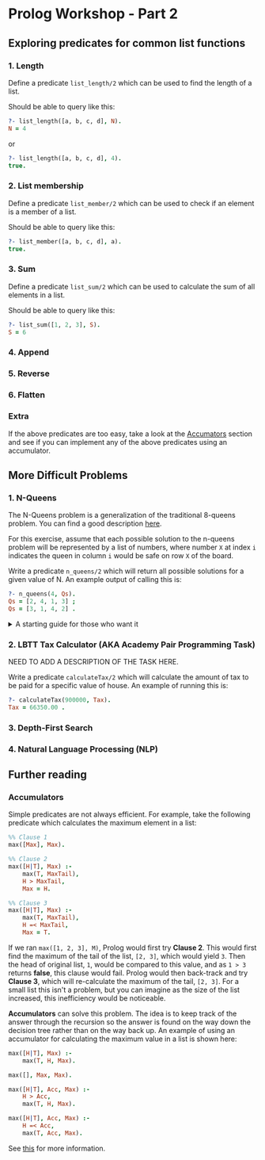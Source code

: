 # Prolog Workshop - Part 2

## Exploring predicates for common list functions

### 1. Length
Define a predicate `list_length/2` which can be used to find the length of a list.

Should be able to query like this:
```prolog
?- list_length([a, b, c, d], N).
N = 4
```
or
```prolog
?- list_length([a, b, c, d], 4).
true.
```
### 2. List membership
Define a predicate `list_member/2` which can be used to check if an element is a member of a list.

Should be able to query like this:
```prolog
?- list_member([a, b, c, d], a).
true.
```

### 3. Sum
Define a predicate `list_sum/2` which can be used to calculate the sum of all elements in a list.

Should be able to query like this:
```prolog
?- list_sum([1, 2, 3], S).
S = 6
```

### 4. Append

### 5. Reverse

### 6. Flatten

### Extra
If the above predicates are too easy, take a look at the [Accumators](#accumulators) section and see if you can implement any of the above predicates using an accumulator.
## More Difficult Problems

### 1. N-Queens
The N-Queens problem is a generalization of the traditional 8-queens problem. You can find a good description [here](https://leetcode.com/problems/n-queens/).

For this exercise, assume that each possible solution to the n-queens problem will be represented by a list of numbers, where number `X` at index `i` indicates the queen in column `i` would be safe on row `X` of the board.

Write a predicate `n_queens/2` which will return all possible solutions for a given value of N. An example output of calling this is:

```prolog
?- n_queens(4, Qs).
Qs = [2, 4, 1, 3] ;
Qs = [3, 1, 4, 2] .
```

<details>
<summary>A starting guide for those who want it</summary>

As a starting point, use the following:
```prolog
:- use_module(library(clpfd)).
n_queens(N, Qs) :-
    n_queens_logic(N, Qs),
    labeling([ff], Qs).

n_queens_logic(N, Qs) :-
    length(Qs, N),
    ins(Qs, 1..N),
    safe_queens(Qs).
```

You will need to create and complete the logic for the `safe_queens` predicate. The `clpfd` library contains some useful predicates for constraint logic, including `ins` and `labeling`. The `ins` predicate ensures all values in the Qs list are within the given range `1..N`. The `labeling` predicate, with the `[ff]` option, will systematically try out values that are within this range. See [this library documentation](https://www.swi-prolog.org/man/clpfd.html) for more information.

For some of the arithmetic involved, you may also want to look at [this](https://www.swi-prolog.org/pldoc/man?section=clpfd-integer-arith).
</details>

### 2. LBTT Tax Calculator (AKA Academy Pair Programming Task)
NEED TO ADD A DESCRIPTION OF THE TASK HERE.

Write a predicate `calculateTax/2` which will calculate the amount of tax to be paid for a specific value of house. An example of running this is:
```prolog
?- calculateTax(900000, Tax).
Tax = 66350.00 .
```

### 3. Depth-First Search

### 4. Natural Language Processing (NLP)

## Further reading

### Accumulators
Simple predicates are not always efficient. For example, take the following predicate which calculates the maximum element in a list:

```prolog
%% Clause 1
max([Max], Max).

%% Clause 2
max([H|T], Max) :-
    max(T, MaxTail),
    H > MaxTail,
    Max = H.

%% Clause 3
max([H|T], Max) :-
    max(T, MaxTail),
    H =< MaxTail,
    Max = T.
```

If we ran `max([1, 2, 3], M)`, Prolog would first try **Clause 2**. This would first find the maximum of the tail of the list, `[2, 3]`, which would yield `3`. Then the head of original list, `1`, would be compared to this value, and as `1 > 3` returns **false**, this clause would fail. Prolog would then back-track and try **Clause 3**, which will re-calculate the maximum of the tail, `[2, 3]`. For a small list this isn't a problem, but you can imagine as the size of the list increased, this inefficiency would be noticeable.

**Accumulators** can solve this problem. The idea is to keep track of the answer through the recursion so the answer is found on the way down the decision tree rather than on the way back up. An example of using an accumulator for calculating the maximum value in a list is shown here:

```prolog
max([H|T], Max) :-
    max(T, H, Max).

max([], Max, Max).

max([H|T], Acc, Max) :-
    H > Acc,
    max(T, H, Max).

max([H|T], Acc, Max) :-
    H =< Acc,
    max(T, Acc, Max).

```

See [this](https://lpn.swi-prolog.org/lpnpage.php?pagetype=html&pageid=lpn-htmlse20) for more information.